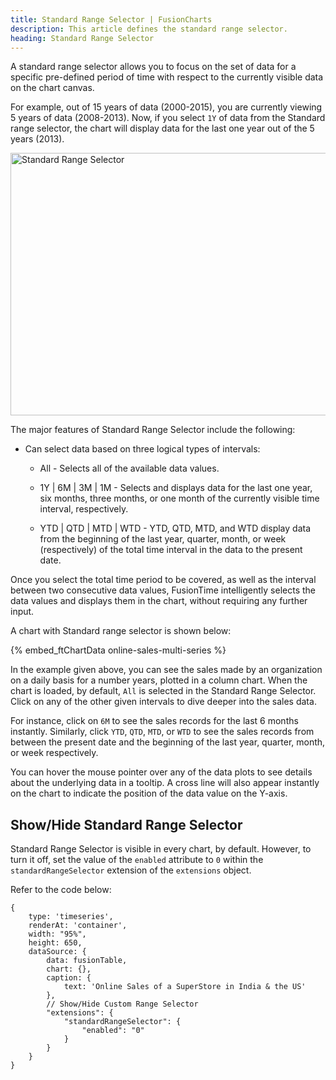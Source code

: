 ```yaml
---
title: Standard Range Selector | FusionCharts
description: This article defines the standard range selector.
heading: Standard Range Selector
---
```


A standard range selector allows you to focus on the set of data for a specific pre-defined period of time with respect to the currently visible data on the chart canvas. 

For example, out of 15 years of data (2000-2015), you are currently viewing 5 years of data (2008-2013). Now, if you select `1Y` of data from the Standard range selector, the chart will display data for the last one year out of the 5 years (2013). 

<img src="{% site.baseurl %}/images/fusiontime-component-standard-range-selector.png" alt="Standard Range Selector" width="700" height="420">

The major features of Standard Range Selector include the following:

* Can select data based on three logical types of intervals:

    * All - Selects all of the available data values.

    * 1Y | 6M | 3M | 1M - Selects and displays data for the last one year, six months, three months, or one month of the currently visible time interval, respectively.

    * YTD | QTD | MTD | WTD - YTD, QTD, MTD, and WTD display data from the beginning of the last year, quarter, month, or week (respectively) of the total time interval in the data to the present date.

Once you select the total time period to be covered, as well as the interval between two consecutive data values, FusionTime intelligently selects the data values and displays them in the chart, without requiring any further input.

A chart with Standard range selector is shown below:

{% embed_ftChartData online-sales-multi-series %}

In the example given above, you can see the sales made by an organization on a daily basis for a number years, plotted in a column chart. When the chart is loaded, by default, `All` is selected in the Standard Range Selector. Click on any of the other given intervals to dive deeper into the sales data. 

For instance, click on `6M` to see the sales records for the last 6 months instantly. Similarly, click `YTD`, `QTD`, `MTD`, or `WTD` to see the sales records from between the present date and the beginning of the last year, quarter, month, or week respectively.

You can hover the mouse pointer over any of the data plots to see details about the underlying data in a tooltip. A cross line will also appear instantly on the chart to indicate the position of the data value on the Y-axis.

## Show/Hide Standard Range Selector

Standard Range Selector is visible in every chart, by default. However, to turn it off, set the value of the `enabled` attribute to `0` within the `standardRangeSelector` extension of the `extensions` object.

Refer to the code below:

```
{
    type: 'timeseries',
    renderAt: 'container',
    width: "95%",
    height: 650,
    dataSource: {
        data: fusionTable,
        chart: {},
        caption: {
            text: 'Online Sales of a SuperStore in India & the US'
        },
        // Show/Hide Custom Range Selector
        "extensions": {
			"standardRangeSelector": {
				"enabled": "0"
			}
		}
    }
}
```

